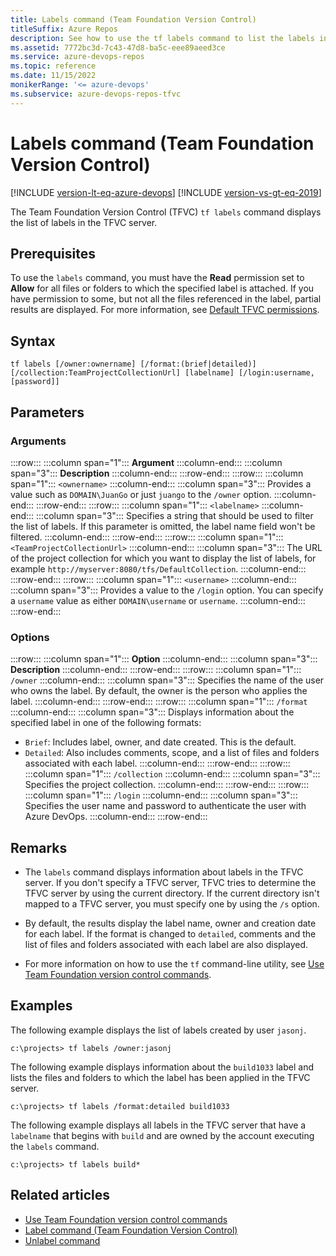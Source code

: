 ```yaml
---
title: Labels command (Team Foundation Version Control)
titleSuffix: Azure Repos
description: See how to use the tf labels command to list the labels in the server for Team Foundation Version Control (TFVC).
ms.assetid: 7772bc3d-7c43-47d8-ba5c-eee89aeed3ce
ms.service: azure-devops-repos
ms.topic: reference
ms.date: 11/15/2022
monikerRange: '<= azure-devops'
ms.subservice: azure-devops-repos-tfvc
---
```



# Labels command (Team Foundation Version Control)

[!INCLUDE [version-lt-eq-azure-devops](../../includes/version-lt-eq-azure-devops.md)]
[!INCLUDE [version-vs-gt-eq-2019](../../includes/version-vs-gt-eq-2019.md)]

The Team Foundation Version Control (TFVC) `tf labels` command displays the list of labels in the TFVC server.

## Prerequisites

To use the `labels` command, you must have the **Read** permission set to **Allow** for all files or folders to which the specified label is attached. If you have permission to some, but not all the files referenced in the label, partial results are displayed. For more information, see  [Default TFVC permissions](../../organizations/security/default-tfvc-permissions.md).

## Syntax

```
tf labels [/owner:ownername] [/format:(brief|detailed)] 
[/collection:TeamProjectCollectionUrl] [labelname] [/login:username,[password]]
```

## Parameters

### Arguments

:::row:::
   :::column span="1":::
   **Argument**
   :::column-end:::
   :::column span="3":::
   **Description**
   :::column-end:::
:::row-end:::
:::row:::
   :::column span="1":::
   `<ownername>`
   :::column-end:::
   :::column span="3":::
   Provides a value such as `DOMAIN\JuanGo` or just `juango` to the `/owner` option.
   :::column-end:::
:::row-end:::
:::row:::
   :::column span="1":::
   `<labelname>`
   :::column-end:::
   :::column span="3":::
   Specifies a string that should be used to filter the list of labels. If this parameter is omitted, the label name field won't be filtered.
   :::column-end:::
:::row-end:::
:::row:::
   :::column span="1":::
   `<TeamProjectCollectionUrl>`
   :::column-end:::
   :::column span="3":::
   The URL of the project collection for which you want to display the list of labels, for example `http://myserver:8080/tfs/DefaultCollection`.
   :::column-end:::
:::row-end:::
:::row:::
   :::column span="1":::
   `<username>`
   :::column-end:::
   :::column span="3":::
   Provides a value to the `/login` option. You can specify a `username` value as either `DOMAIN\username` or `username`.
   :::column-end:::
:::row-end:::

### Options

:::row:::
   :::column span="1":::
   **Option**
   :::column-end:::
   :::column span="3":::
   **Description**
   :::column-end:::
:::row-end:::
:::row:::
   :::column span="1":::
   `/owner`
   :::column-end:::
   :::column span="3":::
   Specifies the name of the user who owns the label. By default, the owner is the person who applies the label.
   :::column-end:::
:::row-end:::
:::row:::
   :::column span="1":::
   `/format`
   :::column-end:::
   :::column span="3":::
   Displays information about the specified label in one of the following formats:
   
   - `Brief`: Includes label, owner, and date created. This is the default.
   - `Detailed`: Also includes comments, scope, and a list of files and folders associated with each label.
   :::column-end:::
:::row-end:::
:::row:::
   :::column span="1":::
   `/collection`
   :::column-end:::
   :::column span="3":::
   Specifies the project collection.
   :::column-end:::
:::row-end:::
:::row:::
   :::column span="1":::
   `/login`
   :::column-end:::
   :::column span="3":::
   Specifies the user name and password to authenticate the user with Azure DevOps.
   :::column-end:::
:::row-end:::

## Remarks

- The `labels` command displays information about labels in the TFVC server. If you don't specify a TFVC server, TFVC tries to determine the TFVC server by using the current directory. If the current directory isn't mapped to a TFVC server, you must specify one by using the `/s` option.

- By default, the results display the label name, owner and creation date for each label. If the format is changed to `detailed`, comments and the list of files and folders associated with each label are also displayed.

- For more information on how to use the `tf` command-line utility, see [Use Team Foundation version control commands](use-team-foundation-version-control-commands.md).

## Examples

The following example displays the list of labels created by user `jasonj`.

```
c:\projects> tf labels /owner:jasonj
```

The following example displays information about the `build1033` label and lists the files and folders to which the label has been applied in the TFVC server.

```
c:\projects> tf labels /format:detailed build1033
```

The following example displays all labels in the TFVC server that have a `labelname` that begins with `build` and are owned by the account executing the `labels` command.

```
c:\projects> tf labels build*
```

## Related articles

- [Use Team Foundation version control commands](use-team-foundation-version-control-commands.md)
- [Label command (Team Foundation Version Control)](label-command-team-foundation-version-control.md)
- [Unlabel command](unlabel-command.md)
